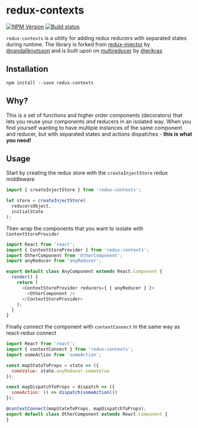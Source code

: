 # redux-contexts

[![NPM Version](https://img.shields.io/npm/v/redux-contexts.svg?style=flat-square)](https://www.npmjs.com/package/multireducer)
[![Build status](https://img.shields.io/travis/Vinnovera/redux-contexts/master.svg?style=flat-square)](https://travis-ci.org/Vinnovera/redux-contexts)

`redux-contexts` is a utility for adding redux reducers with separated states during runtime.
The library is forked from [redux-injector](https://github.com/randallknutson/redux-injector) by [@randallknutsson](https://github.com/randallknutson) and is built upon on [multireducer](https://github.com/erikras/multireducer) by [@erikras](https://github.com/erikras)

## Installation

```
npm install --save redux-contexts
```

## Why?
This is a set of functions and higher order components (decorators) that lets you reuse your components *and* reducers in an isolated way.
When you find yourself wanting to have multiple instances of the same component and reducer, but with separated states and actions dispatches - **this is what you need!**

## Usage
Start by creating the redux store with the `createInjectStore` redux middleware
```javascript
import { createInjectStore } from 'redux-contexts';

let store = createInjectStore(
  reducersObject,
  initialState
);
```


Then wrap the components that you want to isolate with `ContextStoreProvider`
```javascript
import React from 'react';
import { ContextStoreProvider } from 'redux-contexts';
import OtherComponent from 'OtherComponent';
import anyReducer from 'anyReducer';

export default class AnyComponent extends React.Component {
  render() {
    return (
      <ContextStoreProvider reducers={ { anyReducer } }>
        <OtherComponent />
      </ContextStoreProvider>
    );
  }
}
```


Finally connect the component with `contextConnect` in the same way as react-redux connect
```javascript
import React from 'react';
import { contextConnect } from 'redux-contexts';
import someAction from 'someAction';

const mapStateToProps = state => ({
  someValue: state.anyReducer.someValue
});

const mapDispatchToProps = dispatch => ({
  someAction: () => dispatch(someAction())
});

@contextConnect(mapStateToProps, mapDispatchToProps);
export default class OtherComponent extends React.Component {
}
```
